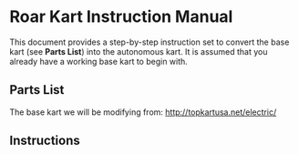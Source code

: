 # Roar Kart Instruction Manual
This document provides a step-by-step instruction set to convert the base kart (see **Parts List**) into the autonomous kart. It is assumed that you already have a working base kart to begin with. 

## Parts List
The base kart we will be modifying from: http://topkartusa.net/electric/

## Instructions
